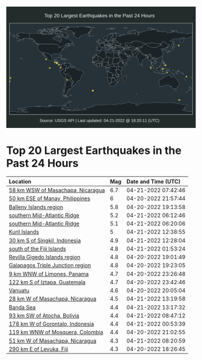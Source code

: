 ![Map](./map.png)

# Top 20 Largest Earthquakes in the Past 24 Hours

| Location | Mag | Date and Time (UTC) |
|:---|:---|:---|
| [58 km WSW of Masachapa, Nicaragua](https://earthquake.usgs.gov/earthquakes/eventpage/us6000hf75) | 6.7 | 04-21-2022 07:42:46 |
| [50 km ESE of Manay, Philippines](https://earthquake.usgs.gov/earthquakes/eventpage/us6000hf49) | 6 | 04-20-2022 21:57:44 |
| [Balleny Islands region](https://earthquake.usgs.gov/earthquakes/eventpage/us6000hf2z) | 5.8 | 04-20-2022 19:13:58 |
| [southern Mid-Atlantic Ridge](https://earthquake.usgs.gov/earthquakes/eventpage/us6000hf6u) | 5.2 | 04-21-2022 06:12:46 |
| [southern Mid-Atlantic Ridge](https://earthquake.usgs.gov/earthquakes/eventpage/us6000hf72) | 5.1 | 04-21-2022 06:20:06 |
| [Kuril Islands](https://earthquake.usgs.gov/earthquakes/eventpage/us6000hf98) | 5 | 04-21-2022 12:38:55 |
| [30 km S of Singkil, Indonesia](https://earthquake.usgs.gov/earthquakes/eventpage/us6000hf95) | 4.9 | 04-21-2022 12:28:04 |
| [south of the Fiji Islands](https://earthquake.usgs.gov/earthquakes/eventpage/us6000hf5w) | 4.8 | 04-21-2022 01:53:24 |
| [Revilla Gigedo Islands region](https://earthquake.usgs.gov/earthquakes/eventpage/us6000hf2y) | 4.8 | 04-20-2022 19:01:49 |
| [Galapagos Triple Junction region](https://earthquake.usgs.gov/earthquakes/eventpage/us6000hf3c) | 4.8 | 04-20-2022 19:23:05 |
| [9 km WNW of Limones, Panama](https://earthquake.usgs.gov/earthquakes/eventpage/us6000hf54) | 4.7 | 04-20-2022 23:26:48 |
| [122 km S of Iztapa, Guatemala](https://earthquake.usgs.gov/earthquakes/eventpage/us6000hf5a) | 4.7 | 04-20-2022 23:42:46 |
| [Vanuatu](https://earthquake.usgs.gov/earthquakes/eventpage/us6000hf40) | 4.6 | 04-20-2022 20:05:04 |
| [28 km W of Masachapa, Nicaragua](https://earthquake.usgs.gov/earthquakes/eventpage/us6000hf9h) | 4.5 | 04-21-2022 13:19:58 |
| [Banda Sea](https://earthquake.usgs.gov/earthquakes/eventpage/us6000hf9g) | 4.4 | 04-21-2022 13:17:32 |
| [93 km SW of Atocha, Bolivia](https://earthquake.usgs.gov/earthquakes/eventpage/us6000hf81) | 4.4 | 04-21-2022 08:47:12 |
| [178 km W of Gorontalo, Indonesia](https://earthquake.usgs.gov/earthquakes/eventpage/us6000hf5m) | 4.4 | 04-21-2022 00:53:39 |
| [119 km WNW of Mosquera, Colombia](https://earthquake.usgs.gov/earthquakes/eventpage/us6000hf3t) | 4.4 | 04-20-2022 21:02:55 |
| [51 km W of Masachapa, Nicaragua](https://earthquake.usgs.gov/earthquakes/eventpage/us6000hf7r) | 4.3 | 04-21-2022 08:20:59 |
| [290 km E of Levuka, Fiji](https://earthquake.usgs.gov/earthquakes/eventpage/us6000hf2q) | 4.3 | 04-20-2022 18:26:45 |
